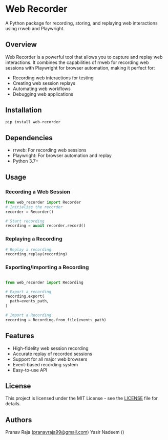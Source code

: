 # Web Recorder

A Python package for recording, storing, and replaying web interactions using rrweb and Playwright.

## Overview

Web Recorder is a powerful tool that allows you to capture and replay web interactions. It combines the capabilities of rrweb for recording web sessions with Playwright for browser automation, making it perfect for:
- Recording web interactions for testing
- Creating web session replays
- Automating web workflows
- Debugging web applications

## Installation

```bash
pip install web-recorder
```

## Dependencies

- rrweb: For recording web sessions
- Playwright: For browser automation and replay
- Python 3.7+

## Usage

### Recording a Web Session

```python
from web_recorder import Recorder
# Initialize the recorder
recorder = Recorder()

# Start recording
recording = await recorder.record()

```

### Replaying a Recording

```python
# Replay a recording
recording.replay(recording)
```

### Exporting/Importing a Recording

```python

from web_recorder import Recording

# Export a recording
recording.export(
  path=events_path,
)

# Import a Recording
recording = Recording.from_file(events_path)
```

## Features

- High-fidelity web session recording
- Accurate replay of recorded sessions
- Support for all major web browsers
- Event-based recording system
- Easy-to-use API

## License

This project is licensed under the MIT License - see the [LICENSE](LICENSE) file for details.

## Authors

Pranav Raja (pranavraja99@gmail.com)
Yasir Nadeem ()


